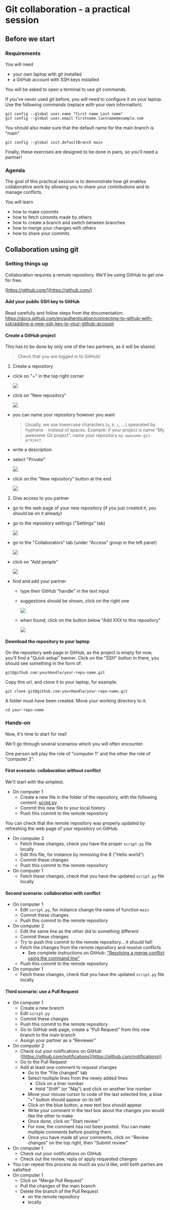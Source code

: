 # Git collaboration - a practical session

## Before we start

### Requirements

You will need

- your own laptop with git installed
- a GitHub account with SSH keys installed

You will be asked to open a terminal to use git commands.

If you've never used git before, you will need to configure it on your laptop.
Use the following commands (replace with your own information).

```
git config --global user.name "First name Last name"
git config --global user.email firstname.lastname@example.com
```

You should also make sure that the default name for the main branch is "main"

```
git config --global init.defaultBranch main
```

Finally, these exercises are designed to be done in pairs, so you'll need a partner!

### Agenda

The goal of this practical session is to demonstrate how git enables collaborative work by allowing you to share your contributions and to manage conflicts.

You will learn

- how to make commits
- how to fetch commits made by others
- how to create a branch and switch between branches
- how to merge your changes with others
- how to share your commits

## Collaboration using git

### Setting things up

Collaboration requires a remote repository.
We'll be using GitHub to get one for free.

[https://github.com/](https://github.com/)

#### Add your public SSH key to GitHub

Read carefully and follow steps from the documentation:
https://docs.github.com/en/authentication/connecting-to-github-with-ssh/adding-a-new-ssh-key-to-your-github-account 

#### Create a GitHub project

This has to be done by only one of the two partners, as it will be shared.

> Check that you are logged in to GitHub!

1. Create a repository

  - click on "+" in the top right corner

    ![](./imgs/new-repo/Capture1.PNG)

  - click on "New repository"

    ![](./imgs/new-repo/Capture2.PNG)

  - you can name your repository however you want
    > Usually, we use lowercase characters (`a`, `b`, `c`, ...) spearated by hyphens `-` instead of spaces.
    > Example: if your project is name "My awesome Git project", name your repository `my-awesome-git-project`
  - write a description
    >
  - select "Private"

    ![](./imgs/new-repo/Capture3.PNG)

  - click on the "New repository" button at the end

    ![](./imgs/new-repo/Capture4.PNG)

2. Give access to you partner

  - go to the web page of your new repository (if you just created it, you should be on it already)
  - go to the repository settings ("Settings" tab)

    ![](./imgs/new-repo/Capture5.PNG)

  - go to the "Collaborators" tab (under "Access" group in the left panel)

    ![](./imgs/new-repo/Capture6.PNG)

  - click on "Add people"

    ![](./imgs/new-repo/Capture7.PNG)

  - find and add your partner

    - type their GitHub "handle" in the text input
    - suggestions should be shown, click on the right one

      ![](./imgs/new-repo/Capture8.PNG)

    - when found, click on the button below "Add XXX to this repository"

      ![](./imgs/new-repo/Capture9.PNG)

#### Download the repository to your laptop

On the repository web page in GitHub, as the project is empty for now, you'll find a "Quick setup" banner.
Click on the "SSH" button in there, you should see something in the form of:

```
git@github.com:yourHandle/your-repo-name.git
```

Copy this url, and clone it to your laptop, for example:

```
git clone git@github.com:yourHandle/your-repo-name.git
```

A folder must have been created.
Move your working directory to it:

```
cd your-repo-name
```

### Hands-on

Now, it's time to start for real!

We'll go through several scenarios which you will often encounter.

One person will play the role of "computer 1" and the other the role of "computer 2".

#### First scenario: collaboration without conflict

We'll start with the simplest.

- On computer 1
  - Create a new file in the folder of the repository, with the following content: [script.py](./script.py)
  - Commit this new file to your local history
  - Push this commit to the remote repository

You can check that the remote repository was properly updated by refreshing the web page of your repository on GitHub.

- On computer 2
  - Fetch these changes, check you have the proper `script.py` file locally
  - Edit this file, for instance by removing line 8 ("Hello world")
  - Commit these changes
  - Push this commit to the remote repository
- On computer 1
  - Fetch these changes, check that you have the updated `script.py` file locally

#### Second scenario: collaboration with conflict

- On computer 1
  - Edit `script.py`, for instance change the name of function `main`
  - Commit these changes
  - Push this commit to the remote repository
- On computer 2
  - Edit the same line as the other did to something different
  - Commit these changes
  - Try to push this commit to the remote repository... it should fail!
  - Fetch the changes from the remote repository and resolve conflicts
    - See complete instructions on GitHub: ["Resolving a merge conflict using the command line"](https://docs.github.com/en/pull-requests/collaborating-with-pull-requests/addressing-merge-conflicts/resolving-a-merge-conflict-using-the-command-line)
  - Push this commit to the remote repository
- On computer 1
  - Fetch these changes, check that you have the updated `script.py` file locally

#### Third scenario: use a Pull Request

- On computer 1
  - Create a new branch
  - Edit `script.py`
  - Commit these changes
  - Push this commit to the remote repository
  - Go to GitHub web page, create a "Pull Request" from this new branch to the main branch
  - Assign your partner as a "Reviewer"
- On computer 2
  - Check out your notifications on GitHub ([https://github.com/notifications](https://github.com/notifications))
  - Go to the Pull Request
  - Add at least one comment to request changes
    - Go to the "File changed" tab
    - Select multiple lines from the newly added lines
      - Click on a liner number
      - Hold "Shift" (or "Maj") and click on another line number
    - Move your mouse cursor to code of the last selected line, a blue "+" button should appear on its left
    - Click on the blue button, a new text box should appear
    - Write your comment in the text box about the changes you would like the other to make
    - Once done, click on "Start review"
    - For now, the comment has not been posted. You can make multiple comments before posting them.
    - Once you have made all your comments, click on "Review changes" on the top right, then "Submit review"
- On computer 1
  - Check out your notifications on GitHub
  - Check out the review, reply or apply requested changes
- You can repeat this process as much as you'd like, until both parties are satisfied
- On computer 1
  - Click on "Merge Pull Request"
  - Pull the changes of the main branch
  - Delete the branch of the Pull Request
    - on the remote repository
    - locally
